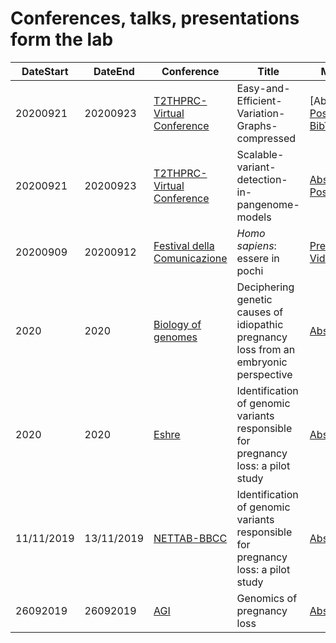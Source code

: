# Conferences, talks, presentations form the lab

|DateStart| DateEnd| Conference |Title |  Material |
|---------|--------| ---------- |---------- |--------|
|20200921 | 20200923 | [T2THPRC-Virtual Conference](https://www.t2t-hprc-2020conference.com/login/?redirect_to=https%3A%2F%2Fwww.t2t-hprc-2020conference.com%2F) | Easy-and-Efficient-Variation-Graphs-compressed | [Abstract], [Poster](pos/Adam-Novak-Adam-M.-Novak-Easy-and-Efficient-Variation-Graphs-compressed-1.png), [BibTex]() |
|20200921 | 20200923 | [T2THPRC-Virtual Conference](https://www.t2t-hprc-2020conference.com/login/?redirect_to=https%3A%2F%2Fwww.t2t-hprc-2020conference.com%2F) | Scalable-variant-detection-in-pangenome-models | [Abstract](abs/Scalable-variant-detection-in-pangenome-models.md), [Poster](pos/Scalable-variant-detection-in-pangenome-models-Poster.png) |
|20200909| 20200912 | [Festival della Comunicazione](http://www.festivalcomunicazione.it/ospiti-2020/) | *Homo sapiens*: essere in pochi| [Presentation](pres/20200912CamogliColonna.pdf), [Video](https://youtu.be/KC4wnTLw0H8)|
|2020 | 2020 | [Biology of genomes]() | Deciphering genetic causes of idiopathic pregnancy loss from an embryonic perspective | [Abstract](abs/Biology-of-Genomes.md) |
|2020 | 2020 | [Eshre]() | Identification of genomic variants responsible for pregnancy loss: a pilot study | [Abstract](abs/ESHRE.md) |
|11/11/2019 | 13/11/2019 | [NETTAB-BBCC](http://www.igst.it/nettab/2019/) | Identification of genomic variants responsible for pregnancy loss: a pilot study | [Abstract](abs/NETTAB-BBCC.md) |
|26092019 | 26092019 | [AGI]() | Genomics of pregnancy loss| [Abstract](abs/ESHRE.md) |
